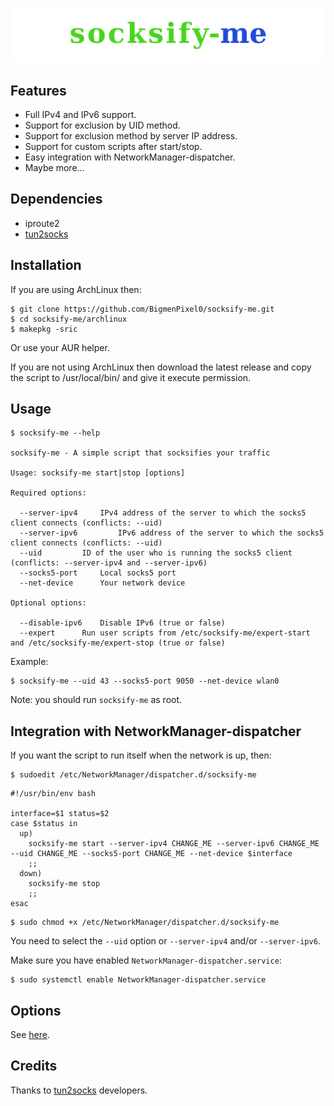 ![socksify-me](extra/logo.png)

## Features
* Full IPv4 and IPv6 support.
* Support for exclusion by UID method.
* Support for exclusion method by server IP address.
* Support for custom scripts after start/stop.
* Easy integration with NetworkManager-dispatcher.
* Maybe more...

## Dependencies
* iproute2
* [tun2socks](https://github.com/xjasonlyu/tun2socks)

## Installation
If you are using ArchLinux then:

``` 
$ git clone https://github.com/BigmenPixel0/socksify-me.git
$ cd socksify-me/archlinux
$ makepkg -sric
``` 
Or use your AUR helper.

If you are not using ArchLinux then download the latest release and copy the script to /usr/local/bin/ and give it execute permission.

## Usage
```
$ socksify-me --help

socksify-me - A simple script that socksifies your traffic

Usage: socksify-me start|stop [options]

Required options:

  --server-ipv4		IPv4 address of the server to which the socks5 client connects (conflicts: --uid)
  --server-ipv6         IPv6 address of the server to which the socks5 client connects (conflicts: --uid)
  --uid			ID of the user who is running the socks5 client (conflicts: --server-ipv4 and --server-ipv6)
  --socks5-port		Local socks5 port
  --net-device		Your network device

Optional options:

  --disable-ipv6	Disable IPv6 (true or false)
  --expert		Run user scripts from /etc/socksify-me/expert-start and /etc/socksify-me/expert-stop (true or false)
```
Example:
```
$ socksify-me --uid 43 --socks5-port 9050 --net-device wlan0
```
Note: you should run `socksify-me` as root.

## Integration with NetworkManager-dispatcher
If you want the script to run itself when the network is up, then:
```
$ sudoedit /etc/NetworkManager/dispatcher.d/socksify-me
```
```
#!/usr/bin/env bash

interface=$1 status=$2
case $status in
  up)
    socksify-me start --server-ipv4 CHANGE_ME --server-ipv6 CHANGE_ME --uid CHANGE_ME --socks5-port CHANGE_ME --net-device $interface
    ;;
  down)
    socksify-me stop
    ;;
esac
```
```
$ sudo chmod +x /etc/NetworkManager/dispatcher.d/socksify-me
```
You need to select the `--uid` option or `--server-ipv4` and/or `--server-ipv6`.

Make sure you have enabled `NetworkManager-dispatcher.service`:
```
$ sudo systemctl enable NetworkManager-dispatcher.service
```

## Options
See [here](https://github.com/BigmenPixel0/socksify-me/wiki/Options).

## Credits
Thanks to [tun2socks](https://github.com/xjasonlyu/tun2socks) developers.
